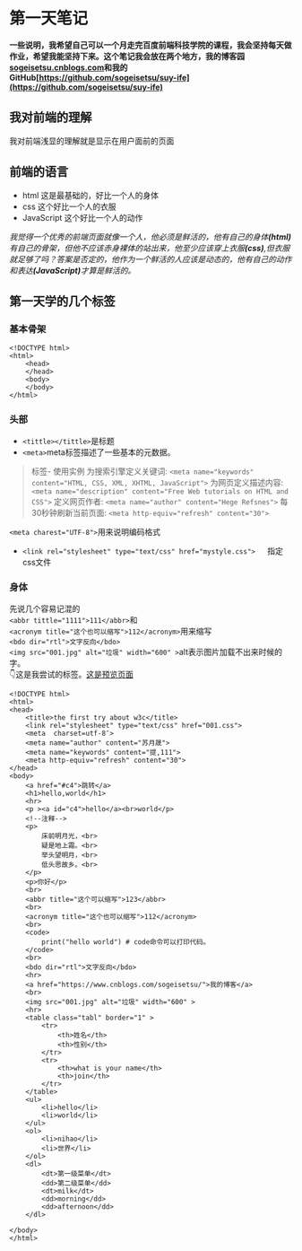 # 第一天笔记
**一些说明，我希望自己可以一个月走完百度前端科技学院的课程，我会坚持每天做作业，希望我能坚持下来。这个笔记我会放在两个地方，我的博客园[sogeisetsu.cnblogs.com](https://www.cnblogs.com/sogeisetsu/)和我的GitHub[https://github.com/sogeisetsu/suy-ife](https://github.com/sogeisetsu/suy-ife)**

## 我对前端的理解
我对前端浅显的理解就是显示在用户面前的页面
## 前端的语言
- html 这是最基础的，好比一个人的身体
- css 这个好比一个人的衣服
- JavaScript 这个好比一个人的动作   

*我觉得一个优秀的前端页面就像一个人，他必须是鲜活的，他有自己的身体<strong>(html)</strong>有自己的骨架，但他不应该赤身裸体的站出来，他至少应该穿上衣服<strong>(css)</strong>,但衣服就足够了吗？答案是否定的，他作为一个鲜活的人应该是动态的，他有自己的动作和表达<strong>(JavaScript)</strong>才算是鲜活的。*
## 第一天学的几个标签
### 基本骨架
```
<!DOCTYPE html>
<html>
    <head>
    </head>
    <body>
    </body>
</html>
```
### 头部
- `<tittle></tittle>`是标题
- `<meta>`meta标签描述了一些基本的元数据。
>标签- 使用实例
为搜索引擎定义关键词:
`<meta name="keywords" content="HTML, CSS, XML, XHTML, JavaScript">`
为网页定义描述内容:
`<meta name="description" content="Free Web tutorials on HTML and CSS">`
定义网页作者:
`<meta name="author" content="Hege Refsnes">`
每30秒钟刷新当前页面:
`<meta http-equiv="refresh" content="30">`

`<meta charest="UTF-8">`用来说明编码格式

- `<link rel="stylesheet" type="text/css" href="mystyle.css">   `指定css文件
### 身体
先说几个容易记混的<br>
`<abbr tittle="1111">111</abbr>`和<br>`<acronym title="这个也可以缩写">112</acronym>`用来缩写<br>
`<bdo dir="rtl">文字反向</bdo>`<br>
`<img src="001.jpg" alt="垃圾" width="600" >`alt表示图片加载不出来时候的字。<br>
👇这是我尝试的标签。<a href="https://qkgoride.club/suy-ife/%E7%AC%AC%E4%B8%80%E5%A4%A9/001.html" target="_blank">这是预览页面</a>
```
<!DOCTYPE html>
<html>
<head>
    <title>the first try about w3c</title>
    <link rel="stylesheet" type="text/css" href="001.css">
    <meta  charset=utf-8″>
    <meta name="author" content="苏月晟">
    <meta name="keywords" content="提,111">
    <meta http-equiv="refresh" content="30">
</head>
<body>
    <a href="#c4">跳转</a>
    <h1>hello,world</h1>
    <hr>
    <p ><a id="c4">hello</a><br>world</p>
    <!--注释-->
    <p>
        床前明月光，<br>
        疑是地上霜。<br>
        举头望明月，<br>
        低头思故乡。<br>
    </p>
    <p>你好</p>
    <br>
    <abbr title="这个可以缩写">123</abbr>
    <br>
    <acronym title="这个也可以缩写">112</acronym>
    <br>
    <code>
        print("hello world") # code命令可以打印代码。
    </code>
    <br>
    <bdo dir="rtl">文字反向</bdo>
    <hr> 
    <a href="https://www.cnblogs.com/sogeisetsu/">我的博客</a>
    <br>
    <img src="001.jpg" alt="垃圾" width="600" >
    <hr>
    <table class="tabl" border="1" >
        <tr>
            <th>姓名</th>
            <th>性别</th>       
        </tr>
        <tr>
            <th>what is your name</th>
            <th>join</th>
        </tr>
    </table>
    <ul>
        <li>hello</li>
        <li>world</li>
    </ul>
    <ol>
        <li>nihao</li>
        <li>世界</li>
    </ol>
    <dl>
        <dt>第一级菜单</dt>
        <dd>第二级菜单</dd>
        <dt>milk</dt>
        <dd>morning</dd>
        <dd>afternoon</dd>
    </dl>

</body>
</html>
```


